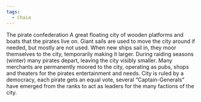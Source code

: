 ```yaml
---
tags:
  - Chaia
---
```

The pirate confederation 
A great floating city of wooden platforms and boats that the pirates live on.
Giant sails are used to move the city around if needed, but mostly are not used. 
When new ships sail in, they moor themselves to the city, temporarily making it larger.
During raiding seasons (winter) many pirates depart, leaving the city visibly smaller. 
Many merchants are permanently moored to the city, operating as pubs, shops and theaters for the pirates entertainment and needs.
City is ruled by a democracy, each pirate gets an equal vote, several “Captain-Generals” have emerged from the ranks to act as leaders for the many factions of the city.
